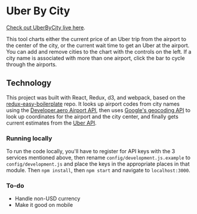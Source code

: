 Uber By City
=========================

[Check out UberByCity live here](https://resistorsings.com/UberByCity).

This tool charts either the current price of an Uber trip from the airport to the center of the city, or the current wait time to get an Uber at the airport. You can add and remove cities to the chart with the controls on the left. If a city name is associated with more than one airport, click the bar to cycle through the airports.


## Technology

This project was built with React, Redux, d3, and webpack, based on the [redux-easy-boilerplate](https://github.com/anorudes/redux-easy-boilerplate) repo. It looks up airport codes from city names using the [Developer.aero Airport API](https://www.developer.aero/Airport-API/API-Overview), then uses [Google's geocoding API](https://developers.google.com/maps/documentation/geocoding/intro) to look up coordinates for the airport and the city center, and finally gets current estimates from the [Uber API](https://developer.uber.com/v1/endpoints/).

### Running locally

To run the code locally, you'll have to register for API keys with the 3 services mentioned above, then rename `config/development.js.example` to `config/development.js` and place the keys in the appropriate places in that module. Then `npm install`, then `npm start` and navigate to `localhost:3000`.

### To-do

* Handle non-USD currency
* Make it good on mobile

